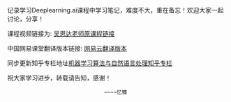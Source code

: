 记录学习Deeplearning.ai课程中学习笔记，难度不大，重在备忘！欢迎大家一起讨论，分享！

课程视频链接为: [吴恩达老师原课程链接](https://www.deeplearning.ai/)  

中国网易课堂翻译版本链接: [网易云翻译版本](https://mooc.study.163.com/university/deeplearning_ai#/c)  

同步更新知乎专栏地址[机器学习算法与自然语言处理知乎专栏](https://zhuanlan.zhihu.com/qinlibo-ml)  

祝大家学习进步，转载请告知，感谢！  

                                   ~~~~忆臻